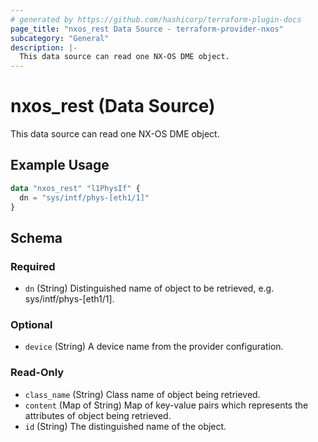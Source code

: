 ```yaml
---
# generated by https://github.com/hashicorp/terraform-plugin-docs
page_title: "nxos_rest Data Source - terraform-provider-nxos"
subcategory: "General"
description: |-
  This data source can read one NX-OS DME object.
---
```


# nxos_rest (Data Source)

This data source can read one NX-OS DME object.

## Example Usage

```terraform
data "nxos_rest" "l1PhysIf" {
  dn = "sys/intf/phys-[eth1/1]"
}
```

<!-- schema generated by tfplugindocs -->
## Schema

### Required

- `dn` (String) Distinguished name of object to be retrieved, e.g. sys/intf/phys-[eth1/1].

### Optional

- `device` (String) A device name from the provider configuration.

### Read-Only

- `class_name` (String) Class name of object being retrieved.
- `content` (Map of String) Map of key-value pairs which represents the attributes of object being retrieved.
- `id` (String) The distinguished name of the object.


